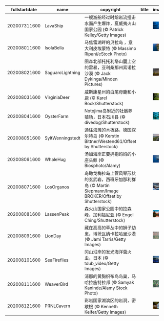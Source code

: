 |fullstartdate|name|copyright|title|image|
|--|--|--|--|--|
202007311600|LavaShip|一艘游船经过时熔岩流撞击水面产生爆炸，夏威夷火山国家公园 (© Patrick Kelley/Getty Images)||![](/zh-CN/2020/08/202007311600LavaShip.jpg)|
202008011600|IsolaBella|马焦雷湖畔的贝拉岛 ，意大利皮埃蒙特 (© Massimo Ripani/eStock Photo)||![](/zh-CN/2020/08/202008011600IsolaBella.jpg)|
202008021600|SaguaroLightning|图森北部托托利塔山麓上空的雷暴，亚利桑那州索诺拉沙漠 (© Jack Dykinga/Minden Pictures)||![](/zh-CN/2020/08/202008021600SaguaroLightning.jpg)|
202008031600|VirginiaDeer|威斯康星州的白尾母鹿和小鹿 (© Karel Bock/Shutterstock)||![](/zh-CN/2020/08/202008031600VirginiaDeer.jpg)|
202008041600|OysterFarm|Notojima岛附近的牡蛎养殖场，日本石川县 (© divedog/Shutterstock)||![](/zh-CN/2020/08/202008041600OysterFarm.jpg)|
202008051600|SyltWenningstedt|通往海滩的木板路，德国叙尔特岛 (© Kerstin Bittner/Westend61/Offset by Shutterstock)||![](/zh-CN/2020/08/202008051600SyltWenningstedt.jpg)|
202008061600|WhaleHug|汤加海岸正要拥抱妈妈的小座头鲸 (© Biosphoto/Alamy)||![](/zh-CN/2020/08/202008061600WhaleHug.jpg)|
202008071600|LosOrganos|鸟瞰戈梅拉岛上管风琴形状的玄武岩，西班牙加那利群岛 (© Martin Siepmann/Image BROKER/Offset by Shutterstock)||![](/zh-CN/2020/08/202008071600LosOrganos.jpg)|
202008081600|LassenPeak|森火山国家公园中的拉森峰，加利福尼亚 (© Engel Ching/Shutterstock)||![](/zh-CN/2020/08/202008081600LassenPeak.jpg)|
202008091600|LionDay|藏在高高的草丛中的狮子幼崽，博茨瓦纳卡拉哈里沙漠 (© Jami Tarris/Getty Images)||![](/zh-CN/2020/08/202008091600LionDay.jpg)|
202008101600|SeaFireflies|冈山沿岸的发光海洋萤火虫，日本 (© tdub_video/Getty Images)||![](/zh-CN/2020/08/202008101600SeaFireflies.jpg)|
202008111600|WeaverBird|浦那的黄胸织布鸟鸟巢，马哈拉施特拉邦 (© Samyak Kaninde/Alamy Stock Photo)||![](/zh-CN/2020/08/202008111600WeaverBird.jpg)|
202008121600|PRNLCavern|彩岩国家湖滨区的岩洞，密歇根 (© Kenneth Keifer/Getty Images)||![](/zh-CN/2020/08/202008121600PRNLCavern.jpg)|
